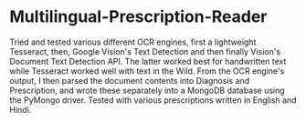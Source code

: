 # Multilingual-Prescription-Reader

Tried and tested various different OCR engines, first a lightweight Tesseract, then, Google Vision's Text Detection and then finally Vision's Document Text Detection API. The latter worked best for handwritten text while Tesseract worked well with text in the Wild. 
From the OCR engine's output, I then parsed the document contents into Diagnosis and Prescription, and wrote these separately into a MongoDB database using the PyMongo driver. Tested with various prescriptions written in English and Hindi.
